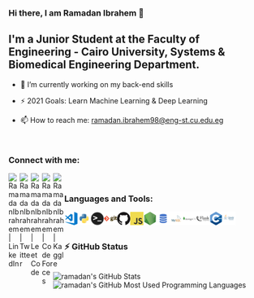 ### Hi there, I am Ramadan Ibrahem 👋

<!-- 
**RamadanIbrahem98/RamadanIbrahem98** is a ✨ _special_ ✨ repository because its `README.md` (this file) appears on your GitHub profile. -->

## I'm a Junior Student at the Faculty of Engineering - Cairo University, Systems & Biomedical Engineering Department.

-   🔭 I’m currently working on my back-end skills
<!-- -   🌱 I’m currently learning A lot of different things 🤣 -->
-   ⚡ 2021 Goals: Learn Machine Learning & Deep Learning
<!-- -   🥅⚡ Fun fact: I am a movies and series geek -->
<!-- - 👯 I’m looking to collaborate on ... -->
<!-- - 🤔 I’m looking for help with ... -->
<!-- - 💬 Ask me about ... -->
- 📫 How to reach me: <mail>ramadan.ibrahem98@eng-st.cu.edu.eg</mail>
<!-- - 😄 Pronouns: ... -->

<br>

### Connect with me:

[<img align="left" alt="RamadanIbrahem | LinkedIn" width="22px" src="https://cdn.jsdelivr.net/npm/simple-icons@v3/icons/linkedin.svg" />][linkedin]
[<img align="left" alt="RamadanIbrahem | Twitter" width="22px" src="https://cdn.jsdelivr.net/npm/simple-icons@v3/icons/twitter.svg" />][twitter]
[<img align="left" alt="RamadanIbrahem | LeetCode" width="22px" src="https://cdn.jsdelivr.net/npm/simple-icons@5.7.0/icons/leetcode.svg" />][leetcode]
[<img align="left" alt="RamadanIbrahem | CodeForces" width="22px" src="https://cdn.jsdelivr.net/npm/simple-icons@5.7.0/icons/codeforces.svg" />][codeforces]
[<img align="left" alt="RamadanIbrahem | Kaggle" width="22px" src="https://cdn.jsdelivr.net/npm/simple-icons@5.7.0/icons/kaggle.svg" />][kaggle]


<br />

### Languages and Tools:

<img align="left" alt="Visual Studio Code" width="26px" src="https://raw.githubusercontent.com/github/explore/80688e429a7d4ef2fca1e82350fe8e3517d3494d/topics/visual-studio-code/visual-studio-code.png" />
<img align="left" alt="Python" width="26px" src="https://raw.githubusercontent.com/github/explore/80688e429a7d4ef2fca1e82350fe8e3517d3494d/topics/python/python.png" />
<img align="left" alt="Terminal" width="26px" src="https://raw.githubusercontent.com/github/explore/80688e429a7d4ef2fca1e82350fe8e3517d3494d/topics/terminal/terminal.png" />
<img align="left" alt="Git" width="26px" src="https://raw.githubusercontent.com/github/explore/80688e429a7d4ef2fca1e82350fe8e3517d3494d/topics/git/git.png" />
<img align="left" alt="GitHub" width="26px" src="https://raw.githubusercontent.com/github/explore/78df643247d429f6cc873026c0622819ad797942/topics/github/github.png" />
<!-- <img align="left" alt="HTML5" width="26px" src="https://raw.githubusercontent.com/github/explore/80688e429a7d4ef2fca1e82350fe8e3517d3494d/topics/html/html.png" />
<img align="left" alt="CSS3" width="26px" src="https://raw.githubusercontent.com/github/explore/80688e429a7d4ef2fca1e82350fe8e3517d3494d/topics/css/css.png" /> -->
<img align="left" alt="JavaScript" width="26px" src="https://raw.githubusercontent.com/github/explore/80688e429a7d4ef2fca1e82350fe8e3517d3494d/topics/javascript/javascript.png" />
<img align="left" alt="Node.js" width="26px" src="https://raw.githubusercontent.com/github/explore/80688e429a7d4ef2fca1e82350fe8e3517d3494d/topics/nodejs/nodejs.png" />
<img align="left" alt="SQL" width="26px" src="https://raw.githubusercontent.com/github/explore/80688e429a7d4ef2fca1e82350fe8e3517d3494d/topics/sql/sql.png" />
<img align="left" alt="MySQL" width="26px" src="https://raw.githubusercontent.com/github/explore/80688e429a7d4ef2fca1e82350fe8e3517d3494d/topics/mysql/mysql.png" />
<img align="left" alt="MongoDB" width="26px" src="https://raw.githubusercontent.com/github/explore/80688e429a7d4ef2fca1e82350fe8e3517d3494d/topics/mongodb/mongodb.png" />
<img align="left" alt="Flask" width="26px" src="https://raw.githubusercontent.com/github/explore/80688e429a7d4ef2fca1e82350fe8e3517d3494d/topics/flask/flask.png" />
<img align="left" alt="CPP" width="26px" src="https://raw.githubusercontent.com/github/explore/80688e429a7d4ef2fca1e82350fe8e3517d3494d/topics/cpp/cpp.png" />
<img align="left" alt="JAVA" width="26px" src="https://raw.githubusercontent.com/github/explore/80688e429a7d4ef2fca1e82350fe8e3517d3494d/topics/java/java.png" />

[linkedin]: https://linkedin.com/in/ramadanibrahem
[twitter]: https://twitter.com/RmadanIbrahem
[leetcode]: https://leetcode.com/Ramadan98/
[codeforces]: https://codeforces.com/profile/Ramadan98
[kaggle]: https://www.kaggle.com/ramadanhegazy

<br><br>

### :zap: GitHub Status

<br>

<img align="left" alt="ramadan's GitHub Stats" src="https://github-readme-stats.vercel.app/api?username=RamadanIbrahem98&show_icons=true" />

<!-- <br><br><br><br> -->

<img align="left" alt="ramadan's GitHub Most Used Programming Languages" src="https://github-readme-stats.vercel.app/api/top-langs/?username=RamadanIbrahem98&layout=compact&hide=html,jupyter notebook&langs_count=5" />
